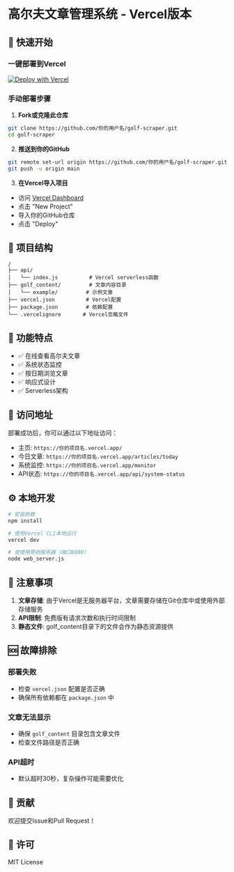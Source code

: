 # 高尔夫文章管理系统 - Vercel版本

## 🚀 快速开始

### 一键部署到Vercel

[![Deploy with Vercel](https://vercel.com/button)](https://vercel.com/new/clone?repository-url=https://github.com/你的用户名/golf-scraper)

### 手动部署步骤

1. **Fork或克隆此仓库**
```bash
git clone https://github.com/你的用户名/golf-scraper.git
cd golf-scraper
```

2. **推送到你的GitHub**
```bash
git remote set-url origin https://github.com/你的用户名/golf-scraper.git
git push -u origin main
```

3. **在Vercel导入项目**
- 访问 [Vercel Dashboard](https://vercel.com/dashboard)
- 点击 "New Project"
- 导入你的GitHub仓库
- 点击 "Deploy"

## 📁 项目结构

```
/
├── api/
│   └── index.js          # Vercel serverless函数
├── golf_content/         # 文章内容目录
│   └── example/         # 示例文章
├── vercel.json          # Vercel配置
├── package.json         # 依赖配置
└── .vercelignore       # Vercel忽略文件
```

## 🌟 功能特点

- ✅ 在线查看高尔夫文章
- ✅ 系统状态监控
- ✅ 按日期浏览文章
- ✅ 响应式设计
- ✅ Serverless架构

## 🔗 访问地址

部署成功后，你可以通过以下地址访问：

- 主页: `https://你的项目名.vercel.app/`
- 今日文章: `https://你的项目名.vercel.app/articles/today`
- 系统监控: `https://你的项目名.vercel.app/monitor`
- API状态: `https://你的项目名.vercel.app/api/system-status`

## ⚙️ 本地开发

```bash
# 安装依赖
npm install

# 使用Vercel CLI本地运行
vercel dev

# 或使用原始服务器（端口8080）
node web_server.js
```

## 📝 注意事项

1. **文章存储**: 由于Vercel是无服务器平台，文章需要存储在Git仓库中或使用外部存储服务
2. **API限制**: 免费版有请求次数和执行时间限制
3. **静态文件**: golf_content目录下的文件会作为静态资源提供

## 🆘 故障排除

### 部署失败
- 检查 `vercel.json` 配置是否正确
- 确保所有依赖都在 `package.json` 中

### 文章无法显示
- 确保 `golf_content` 目录包含文章文件
- 检查文件路径是否正确

### API超时
- 默认超时30秒，复杂操作可能需要优化

## 🤝 贡献

欢迎提交Issue和Pull Request！

## 📄 许可

MIT License
